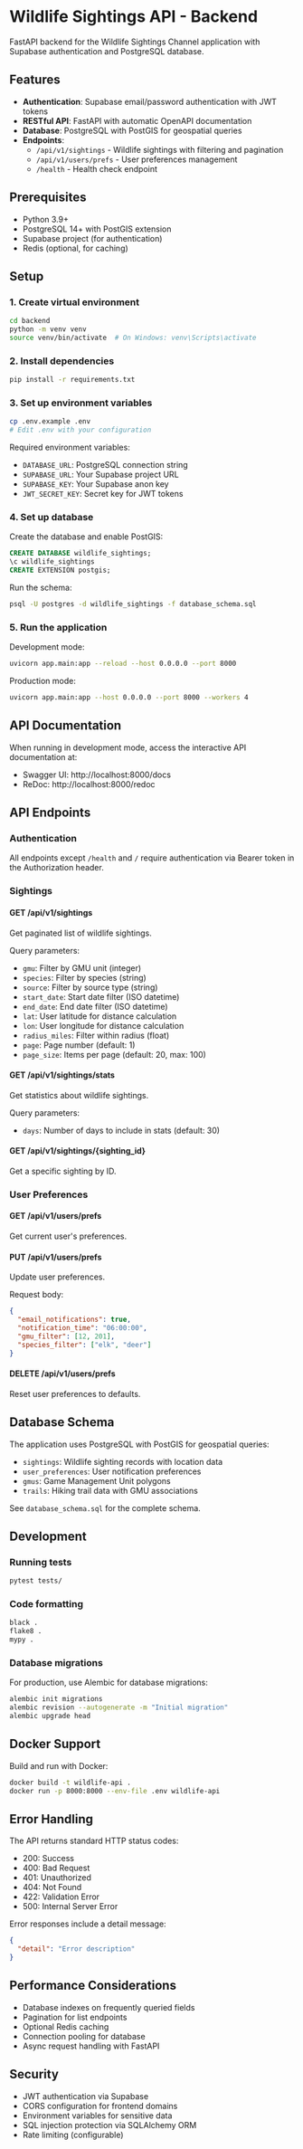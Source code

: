 # Wildlife Sightings API - Backend

FastAPI backend for the Wildlife Sightings Channel application with Supabase authentication and PostgreSQL database.

## Features

- **Authentication**: Supabase email/password authentication with JWT tokens
- **RESTful API**: FastAPI with automatic OpenAPI documentation
- **Database**: PostgreSQL with PostGIS for geospatial queries
- **Endpoints**:
  - `/api/v1/sightings` - Wildlife sightings with filtering and pagination
  - `/api/v1/users/prefs` - User preferences management
  - `/health` - Health check endpoint

## Prerequisites

- Python 3.9+
- PostgreSQL 14+ with PostGIS extension
- Supabase project (for authentication)
- Redis (optional, for caching)

## Setup

### 1. Create virtual environment

```bash
cd backend
python -m venv venv
source venv/bin/activate  # On Windows: venv\Scripts\activate
```

### 2. Install dependencies

```bash
pip install -r requirements.txt
```

### 3. Set up environment variables

```bash
cp .env.example .env
# Edit .env with your configuration
```

Required environment variables:
- `DATABASE_URL`: PostgreSQL connection string
- `SUPABASE_URL`: Your Supabase project URL
- `SUPABASE_KEY`: Your Supabase anon key
- `JWT_SECRET_KEY`: Secret key for JWT tokens

### 4. Set up database

Create the database and enable PostGIS:

```sql
CREATE DATABASE wildlife_sightings;
\c wildlife_sightings
CREATE EXTENSION postgis;
```

Run the schema:

```bash
psql -U postgres -d wildlife_sightings -f database_schema.sql
```

### 5. Run the application

Development mode:
```bash
uvicorn app.main:app --reload --host 0.0.0.0 --port 8000
```

Production mode:
```bash
uvicorn app.main:app --host 0.0.0.0 --port 8000 --workers 4
```

## API Documentation

When running in development mode, access the interactive API documentation at:
- Swagger UI: http://localhost:8000/docs
- ReDoc: http://localhost:8000/redoc

## API Endpoints

### Authentication
All endpoints except `/health` and `/` require authentication via Bearer token in the Authorization header.

### Sightings

#### GET /api/v1/sightings
Get paginated list of wildlife sightings.

Query parameters:
- `gmu`: Filter by GMU unit (integer)
- `species`: Filter by species (string)
- `source`: Filter by source type (string)
- `start_date`: Start date filter (ISO datetime)
- `end_date`: End date filter (ISO datetime)
- `lat`: User latitude for distance calculation
- `lon`: User longitude for distance calculation
- `radius_miles`: Filter within radius (float)
- `page`: Page number (default: 1)
- `page_size`: Items per page (default: 20, max: 100)

#### GET /api/v1/sightings/stats
Get statistics about wildlife sightings.

Query parameters:
- `days`: Number of days to include in stats (default: 30)

#### GET /api/v1/sightings/{sighting_id}
Get a specific sighting by ID.

### User Preferences

#### GET /api/v1/users/prefs
Get current user's preferences.

#### PUT /api/v1/users/prefs
Update user preferences.

Request body:
```json
{
  "email_notifications": true,
  "notification_time": "06:00:00",
  "gmu_filter": [12, 201],
  "species_filter": ["elk", "deer"]
}
```

#### DELETE /api/v1/users/prefs
Reset user preferences to defaults.

## Database Schema

The application uses PostgreSQL with PostGIS for geospatial queries:

- `sightings`: Wildlife sighting records with location data
- `user_preferences`: User notification preferences
- `gmus`: Game Management Unit polygons
- `trails`: Hiking trail data with GMU associations

See `database_schema.sql` for the complete schema.

## Development

### Running tests

```bash
pytest tests/
```

### Code formatting

```bash
black .
flake8 .
mypy .
```

### Database migrations

For production, use Alembic for database migrations:

```bash
alembic init migrations
alembic revision --autogenerate -m "Initial migration"
alembic upgrade head
```

## Docker Support

Build and run with Docker:

```bash
docker build -t wildlife-api .
docker run -p 8000:8000 --env-file .env wildlife-api
```

## Error Handling

The API returns standard HTTP status codes:
- 200: Success
- 400: Bad Request
- 401: Unauthorized
- 404: Not Found
- 422: Validation Error
- 500: Internal Server Error

Error responses include a detail message:
```json
{
  "detail": "Error description"
}
```

## Performance Considerations

- Database indexes on frequently queried fields
- Pagination for list endpoints
- Optional Redis caching
- Connection pooling for database
- Async request handling with FastAPI

## Security

- JWT authentication via Supabase
- CORS configuration for frontend domains
- Environment variables for sensitive data
- SQL injection protection via SQLAlchemy ORM
- Rate limiting (configurable)
